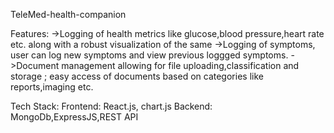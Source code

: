 TeleMed-health-companion

Features:
->Logging of health metrics like glucose,blood pressure,heart rate etc. along with a robust visualization of the same 
->Logging of symptoms, user can log new symptoms and view previous loggged symptoms.
->Document management allowing for file uploading,classification and storage ; easy access of documents based on categories like reports,imaging etc.

Tech Stack:
Frontend: React.js, chart.js
Backend: MongoDb,ExpressJS,REST API

